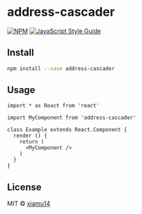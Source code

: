 # address-cascader

> 

[![NPM](https://img.shields.io/npm/v/address-cascader.svg)](https://www.npmjs.com/package/address-cascader) [![JavaScript Style Guide](https://img.shields.io/badge/code_style-standard-brightgreen.svg)](https://standardjs.com)

## Install

```bash
npm install --save address-cascader
```

## Usage

```tsx
import * as React from 'react'

import MyComponent from 'address-cascader'

class Example extends React.Component {
  render () {
    return (
      <MyComponent />
    )
  }
}
```

## License

MIT © [xiamu14](https://github.com/xiamu14)
